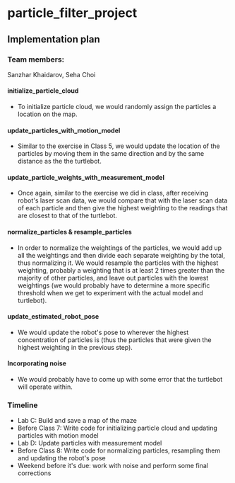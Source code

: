 # particle_filter_project

## Implementation plan

### Team members:
Sanzhar Khaidarov, Seha Choi

#### initialize_particle_cloud

- To initialize particle cloud, we would randomly assign the particles a location on the map. 

#### update_particles_with_motion_model

- Similar to the exercise in Class 5, we would update the location of the particles by moving them in the same direction and by the same distance as the the turtlebot. 

#### update_particle_weights_with_measurement_model

- Once again, similar to the exercise we did in class, after receiving robot's laser scan data, we would compare that with the laser scan data of each particle and then give the highest weighting to the readings that are closest to that of the turtlebot. 

#### normalize_particles & resample_particles

- In order to normalize the weightings of the particles, we would add up all the weightings and then divide each separate weighting by the total, thus normalizing it. We would resample the particles with the highest weighting, probably a weighting that is at least 2 times greater than the majority of other particles, and leave out particles with the lowest weightings (we would probably have to determine a more specific threshold when we get to experiment with the actual model and turtlebot).

#### update_estimated_robot_pose

- We would update the robot's pose to wherever the highest concentration of particles is (thus the particles that were given the highest weighting in the previous step). 

#### Incorporating noise

- We would probably have to come up with some error that the turtlebot will operate within. 

### Timeline

- Lab C: Build and save a map of the maze
- Before Class 7: Write code for initializing particle cloud and updating particles with motion model
- Lab D: Update particles with measurement model
- Before Class 8: Write code for normalizing particles, resampling them and updating the robot's pose
- Weekend before it's due: work with noise and perform some final corrections



